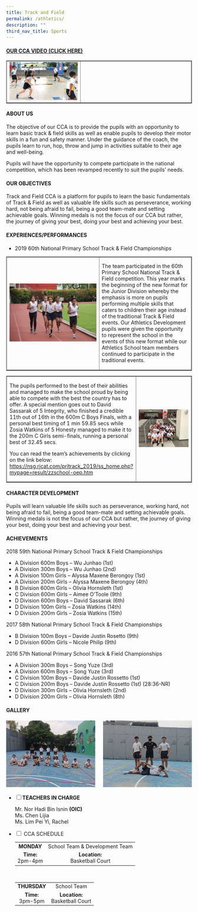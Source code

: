 ```yaml
---
title: Track and Field
permalink: /athletics/
description: ""
third_nav_title: Sports
---
```

<h4><strong><a title="Our CCA Video (Click here)" href="https://drive.google.com/file/d/1-Nne62hGCc7DxhgcvKGOIROL6Ce3y7GK/view" target="_blank" rel="noopener">OUR CCA VIDEO (CLICK HERE)</a></strong></h4>
<table style="border-collapse: collapse; width: 100%;" border="1">
<tbody>
<tr>
<td style="width: 40%;"><a href="https://drive.google.com/file/d/1-Nne62hGCc7DxhgcvKGOIROL6Ce3y7GK/view"><img src="/images/tf1.jpg"></a></td>
<td style="width: 60%;">&nbsp;</td>
</tr>
</tbody>
</table>
<h4><strong>ABOUT US</strong></h4>
<p>The objective of our CCA is to provide the pupils with an opportunity to learn basic track &amp; field skills as well as enable pupils to develop their motor skills in a fun and safety manner. Under the guidance of the coach, the pupils learn to run, hop, throw and jump in activities suitable to their age and well-being.</p>
<p>Pupils will have the opportunity to compete participate in the national competition, which has been revamped recently to suit the pupils&rsquo; needs.</p>
<h4><strong>OUR OBJECTIVES</strong></h4>
<p>Track and Field CCA is a platform for pupils to learn the basic fundamentals of Track &amp; Field as well as valuable life skills such as perseverance, working hard, not being afraid to fail, being a good team-mate and setting achievable goals. Winning medals is not the focus of our CCA but rather, the journey of giving your best, doing your best and achieving your best.</p>
<h4><strong>EXPERIENCES/PERFORMANCES</strong></h4>
<ul>
<li>2019 60th National Primary School Track &amp; Field Championships</li>
</ul>
<table style="border-collapse: collapse; width: 100%;" border="1">
<tbody>
<tr>
<td style="width: 50%;"><img src="/images/tf2.jpeg"></td>
<td style="width: 50%;"><p>The team participated in the 60th Primary School National Track &amp; Field competition. This year marks the beginning of the new format for the Junior Division whereby the emphasis is more on pupils performing multiple skills that caters to children their age instead of the traditional Track &amp; Field events. Our Athletics Development pupils were given the opportunity to represent the school in the events of this new format while our Athletics School team members continued to participate in the traditional events.</p></td>
</tr>
</tbody>
</table>
<table style="border-collapse: collapse; width: 100%;" border="1">
<tbody>
<tr>
<td style="width: 50%;"><p>The pupils performed to the best of their abilities and managed to make the school proud by being able to compete with the best the country has to offer. A special mention goes out to David Sassarak of 5 Integrity, who finished a credible 11th out of 16th in the 600m C Boys Finals, with a personal best timing of 1 min 59.85 secs while Zosia Watkins of 5 Honesty managed to make it to the 200m C Girls semi-finals, running a personal best of 32.45 secs.</p>
<p>You can read the team&rsquo;s achievements by clicking on the link below: <a href="https://nsg.rjcat.com/pritrack_2019/ss_home.php?mypage=result/zzschool-oep.htm">https://nsg.rjcat.com/pritrack_2019/ss_home.php?mypage=result/zzschool-oep.htm</a></p></td>
<td style="width: 50%;"><img src="/images/tf3.jpeg"></td>
</tr>
</tbody>
</table>
<h4><strong>CHARACTER DEVELOPMENT</strong></h4>
<p>Pupils will learn valuable life skills such as perseverance, working hard, not being afraid to fail, being a good team-mate and setting achievable goals.<br />Winning medals is not the focus of our CCA but rather, the journey of giving your best, doing your best and achieving your best.</p>
<h4><strong>ACHIEVEMENTS</strong></h4>
<p>2018 59th National Primary School Track &amp; Field Championships</p>
<ul>
<li>A Division 600m Boys &ndash; Wu Junhao (1st)</li>
<li>A Division 300m Boys &ndash; Wu Junhao (2nd)</li>
<li>A Division 100m Girls &ndash; Alyssa Maxene Berongoy (1st)</li>
<li>A Division 200m Girls &ndash; Alyssa Maxene Berongoy (4th)</li>
<li>B Division 600m Girls &ndash; Olivia Hornsleth (1st)</li>
<li>C Division 600m Girls &ndash; Aimee O&rsquo;Toole (9th)</li>
<li>D Division 600m Boys &ndash; David Sassarak (6th)</li>
<li>D Division 100m Girls &ndash; Zosia Watkins (14th)</li>
<li>D Division 200m Girls &ndash; Zosia Watkins (15th)</li>
</ul>
<p>2017 58th National Primary School Track &amp; Field Championships</p>
<ul>
<li>B Division 100m Boys &ndash; Davide Justin Rosetto (9th)</li>
<li>D Division 600m Girls &ndash; Nicole Philip (9th)</li>
</ul>
<p>2016 57th National Primary School Track &amp; Field Championships</p>
<ul>
<li>A Division 300m Boys &ndash; Song Yuze (3rd)</li>
<li>A Division 600m Boys &ndash; Song Yuze (3rd)</li>
<li>C Division 100m Boys &ndash; Davide Justin Rossetto (1st)</li>
<li>C Division 200m Boys &ndash; Davide Justin Rossetto (1st) (28:36-NR)</li>
<li>D Division 300m Girls &ndash; Olivia Hornsleth (2nd)</li>
<li>D Division 200m Girls &ndash; Olivia Hornsleth (8th)</li>
</ul>
<h4><strong>GALLERY</strong></h4>
<img src="/images/tf4.png">
<ul class="jekyllcodex_accordion">
<li><input id="accordion1" type="checkbox" /><label for="accordion1"><strong>TEACHERS IN CHARGE</strong></label>
<div>
<p>Mr. Nor Hadi Bin Isnin&nbsp;<strong>(OIC)<br /></strong>Ms. Chen Lijia<br />Ms. Lim Pei Yi, Rachel</p>
</div>
</li>
<li><input id="accordion2" type="checkbox" /> <label for="accordion2">CCA SCHEDULE</label>
<div>
<table>
<tbody>
<tr>
<td style="text-align: center;"><strong>MONDAY</strong></td>
<td style="text-align: center;">School Team &amp; Development Team</td>
</tr>
<tr>
<td style="text-align: center;"><strong>Time:<br /></strong>2pm-4pm</td>
<td style="text-align: center;"><strong>Location:<br /></strong>Basketball Court</td>
</tr>
</tbody>
</table>
<br>
<table>
<tbody>
<tr>
<td style="text-align: center;"><strong>THURSDAY</strong></td>
<td style="text-align: center;">School Team</td>
</tr>
<tr>
<td style="text-align: center;"><strong>Time:<br /></strong>3pm-5pm</td>
<td style="text-align: center;"><strong>Location:<br /></strong>Basketball Court</td>
</tr>
</tbody>
</table>
</div>
</li>
</ul>